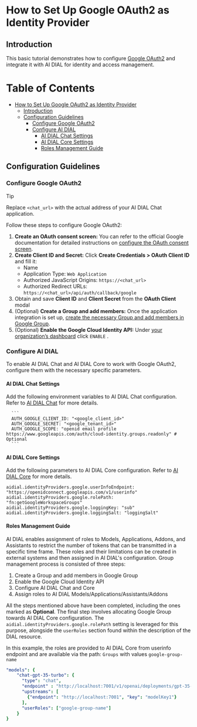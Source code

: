 
<!-- omit from toc -->

# How to Set Up Google OAuth2 as Identity Provider

## Introduction

This basic tutorial demonstrates how to configure [Google OAuth2](https://developers.google.com/identity/protocols/oauth2) and integrate it with AI DIAL for identity and access management.

<div class="docusaurus-ignore">

<!-- omit from toc -->
# Table of Contents

- [How to Set Up Google OAuth2 as Identity Provider](#how-to-set-up-google-oauth2-as-identity-provider)
  - [Introduction](#introduction)
  - [Configuration Guidelines](#configuration-guidelines)
    - [Configure Google OAuth2](#configure-google-oauth2)
    - [Configure AI DIAL](#configure-ai-dial)
      - [AI DIAL Chat Settings](#ai-dial-chat-settings)
      - [AI DIAL Core Settings](#ai-dial-core-settings)
      - [Roles Management Guide](#roles-management-guide)
  
</div>

## Configuration Guidelines

### Configure Google OAuth2

> [!TIP]
> Replace `<chat_url>` with the actual address of your AI DIAL Chat application.

Follow these steps to configure Google OAuth2:

1. **Create an OAuth consent screen:** You can refer to the official Google documentation for detailed instructions on [configure the OAuth consent screen](https://developers.google.com/workspace/guides/configure-oauth-consent).
1. **Create Client ID and Secret:** Click **Create Credentials > OAuth Client ID** and fill it:
    - Name
    - Application Type: `Web Application`
    - Authorized JavaScript Origins: `https://<chat_url>`
    - Authorized Redirect URLs: `https://<chat_url>/api/auth/callback/google`
1. Obtain and save **Client ID** and **Client Secret** from the __OAuth Client__ modal
1. (Optional) **Create a Group and add members:** Once the application integration is set up, [create the necessary Group and add members in Google Group](https://support.google.com/a/answer/9400082?hl=en#zippy=%2Cstep-create-a-group).
1. (Optional) **Enable the Google Cloud Identity API:** Under [your organization’s dashboard](https://console.cloud.google.com/apis/api/cloudidentity.googleapis.com/) click `ENABLE` .

### Configure AI DIAL

To enable AI DIAL Chat and AI DIAL Core to work with Google OAuth2, configure them with the necessary specific parameters.

#### AI DIAL Chat Settings

Add the following environment variables to AI DIAL Chat configuration. Refer to [AI DIAL Chat](https://github.com/epam/ai-dial-chat/blob/development/apps/chat/README.md#environment-variables) for more details.
  
      ```
      AUTH_GOOGLE_CLIENT_ID: "<google_client_id>"
      AUTH_GOOGLE_SECRET: "<google_tenant_id>"
      AUTH_GOOGLE_SCOPE: "openid email profile https://www.googleapis.com/auth/cloud-identity.groups.readonly" # Optional
      ```

#### AI DIAL Core Settings

Add the following parameters to AI DIAL Core configuration. Refer to [AI DIAL Core](https://github.com/epam/ai-dial-core?tab=readme-ov-file#configuration) for more details.
   
  ```
  aidial.identityProviders.google.userInfoEndpoint: "https://openidconnect.googleapis.com/v1/userinfo"
  aidial.identityProviders.google.rolePath: "fn:getGoogleWorkspaceGroups"
  aidial.identityProviders.google.loggingKey: "sub"
  aidial.identityProviders.google.loggingSalt: "loggingSalt"
  ```

#### Roles Management Guide

AI DIAL enables assignment of roles to Models, Applications, Addons, and Assistants to restrict the number of tokens that can be transmitted in a specific time frame. These roles and their limitations can be created in external systems and then assigned in AI DIAL's configuration.
Group management process is consisted of three steps:

1. Create a Group and add members in Google Group
1. Enable the Google Cloud Identity API
1. Configure AI DIAL Chat and Core
1. Assign roles to AI DIAL Models/Applications/Assistants/Addons

All the steps mentioned above have been completed, including the ones marked as **Optional**. The final step involves allocating Google Group towards AI DIAL Core configuration. The `aidial.identityProviders.google.rolePath` setting is leveraged for this purpose, alongside the `userRoles` section found within the description of the DIAL resource.

In this example, the roles are provided to AI DIAL Core from userinfo endpoint and are available via the path: `Groups` with values `google-group-name`

  ```yaml
  "models": {
      "chat-gpt-35-turbo": {
        "type": "chat",
        "endpoint" : "http://localhost:7001/v1/openai/deployments/gpt-35-turbo/chat/completions",
        "upstreams": [
          {"endpoint": "http://localhost:7001", "key": "modelKey1"}
        ],
        "userRoles": ["google-group-name"]
      }
  }
  ```
